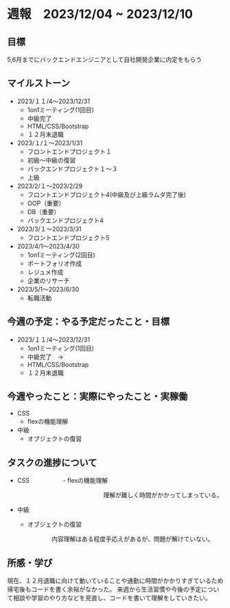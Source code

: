 # 週報　2023/12/04 ~ 2023/12/10

## 目標
5,6月までにバックエンドエンジニアとして自社開発企業に内定をもらう

## マイルストーン
- 2023/１１/4〜2023/12/31
    - 1on1ミーティング(1回目)
    - 中級完了
    - HTML/CSS/Bootstrap
    - １２月末退職
- 2023/１/１〜2023/1/31
    - フロントエンドプロジェクト１
    - 初級〜中級の復習
    - バックエンドプロジェクト１〜３
    - 上級
- 2023/2/１〜2023/2/29
    - フロントエンドプロジェクト4(中級及び上級ラムダ完了後)
    - OOP（重要）
    - DB（重要）
    - バックエンドプロジェクト4
- 2023/3/１〜2023/3/31
    - フロントエンドプロジェクト5
- 2023/4/1〜2023/4/30
    - 1on1ミーティング(2回目)
    - ポートフォリオ作成
    - レジュメ作成
    - 企業のリサーチ
- 2023/5/1〜2023/6/30
    - 転職活動

## 今週の予定：やる予定だったこと・目標
- 2023/１１/4〜2023/12/31
    - 1on1ミーティング(1回目)
    - 中級完了　→　
    - HTML/CSS/Bootstrap
    - １２月末退職

## 今週やったこと：実際にやったこと・実稼働
- CSS
    - flexの機能理解
- 中級
    - オブジェクトの復習

## タスクの進捗について
- CSS
　　　　　 - flexの機能理解

　　　　　　　　　　　　　　　　理解が難しく時間がかかってしまっている。

- 中級
    - オブジェクトの復習

      　　　　内容理解はある程度手応えがあるが、問題が解けていない。
    
## 所感・学び
現在、１２月退職に向けて動いていることや通勤に時間がかかりすぎているため帰宅後もコードを書く余裕がなかった。
来週から生活習慣や今後の予定について相談や学習のやり方などを見直し、コードを書いて理解をしていきたい。
